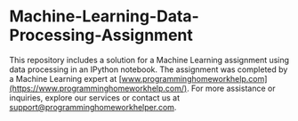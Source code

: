 # Machine-Learning-Data-Processing-Assignment
This repository includes a solution for a Machine Learning assignment using data processing in an IPython notebook. The assignment was completed by a Machine Learning expert at [www.programminghomeworkhelp.com](https://www.programminghomeworkhelp.com/). For more assistance or inquiries, explore our services or contact us at support@programminghomeworkhelper.com.
